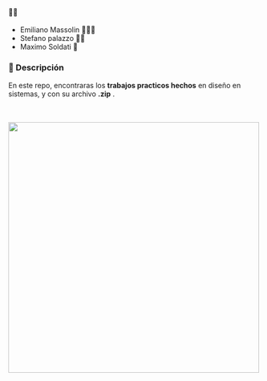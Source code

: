 #### 🧑‍💻
- Emiliano Massolin 🌷🐩🌷
- Stefano palazzo 🧚‍♀️
- Maximo Soldati 🦁



### 📝 Descripción
En este repo, encontraras los **trabajos practicos hechos** en diseño en sistemas, y con su archivo **.zip** .


<br><br>
<img src="https://user-images.githubusercontent.com/74038190/212284158-e840e285-664b-44d7-b79b-e264b5e54825.gif" width="500">
<br><br>
